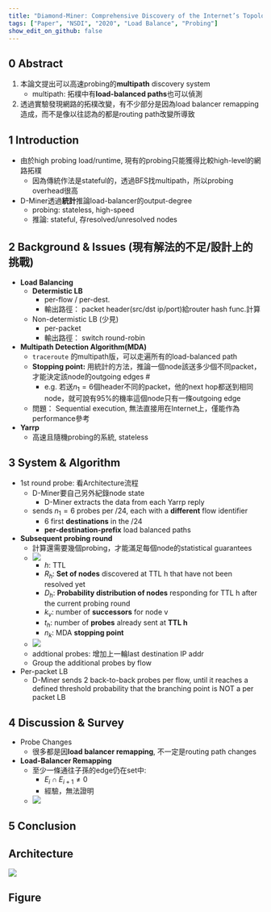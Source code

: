 ```yaml
---
title: "Diamond-Miner: Comprehensive Discovery of the Internet’s Topology Diamonds"
tags: ["Paper", "NSDI", "2020", "Load Balance", "Probing"]
show_edit_on_github: false
---
```


## 0 Abstract
1. 本論文提出可以高速probing的**multipath** discovery system
    - multipath: 拓樸中有**load-balanced paths**也可以偵測
2. 透過實驗發現網路的拓樸改變，有不少部分是因為load balancer remapping造成，而不是像以往認為的都是routing path改變所導致

## 1 Introduction
- 由於high probing load/runtime, 現有的probing只能獲得比較high-level的網路拓樸
    - 因為傳統作法是stateful的，透過BFS找multipath，所以probing overhead很高
- D-Miner透過**統計**推論load-balancer的output-degree
    - probing: stateless, high-speed
    - 推論: stateful, 存resolved/unresolved nodes

## 2 Background & Issues (現有解法的不足/設計上的挑戰)
* **Load Balancing**
    * **Determistic LB**
        * per-flow / per-dest.
        * 輸出路徑： packet header(src/dst ip/port)給router hash func.計算
    * Non-determistic LB (少見)
        * per-packet
        * 輸出路徑： switch round-robin
* **Multipath Detection Algorithm(MDA)**
    * `traceroute` 的multipath版，可以走遍所有的load-balanced path
    * **Stopping point:** 用統計的方法，推論一個node該送多少個不同packet，才能決定該node的outgoing edges #
        * e.g. 若送$n_1=6$個header不同的packet，他的next hop都送到相同node，就可說有95%的機率這個node只有一條outgoing edge
    * 問題： Sequential execution, 無法直接用在Internet上，僅能作為performance參考
* **Yarrp**
    * 高速且隨機probing的系統, stateless

## 3 System & Algorithm
* 1st round probe: 看Architecture流程
    * D-Miner要自己另外紀錄node state
        * D-Miner extracts the data from each Yarrp reply
    * sends $n_1 = 6$ probes per /24, each with a **different** flow identifier
        * 6 first **destinations** in the /24
        * **per-destination-prefix** load balanced paths
* **Subsequent probing round**
    * 計算還需要幾個probing，才能滿足每個node的statistical guarantees
    * ![](https://i.imgur.com/0FwvyHR.png)
        * $h:$ TTL
        * $R_h:$ **Set of nodes** discovered at TTL h that have not been resolved yet
        * $D_h:$ **Probability distribution of nodes** responding for TTL h after the current probing round
        * $k_v:$ number of **successors** for node v
        * $t_h:$ number of **probes** already sent at **TTL h**
        * $n_k:$ MDA **stopping point**
    * ![](https://i.imgur.com/yvlt8Pl.png)
    * addtional probes: 增加上一輪last destination IP addr
    * Group the additional probes by flow
* Per-packet LB
    * D-Miner sends 2 back-to-back probes per flow, until it reaches a defined threshold probability that the branching point is NOT a per packet LB

## 4 Discussion & Survey
* Probe Changes
    * 很多都是因**load balancer remapping**, 不一定是routing path changes
* **Load-Balancer Remapping** 
    * 至少一條通往子孫的edge仍在set中: 
        * $E_i ∩ E_{i+1} \neq 0$
        * 經驗，無法證明
    * ![](https://i.imgur.com/agaXLPM.png)

## 5 Conclusion

## Architecture

![](https://i.imgur.com/epzIPY3.png)
## Figure


